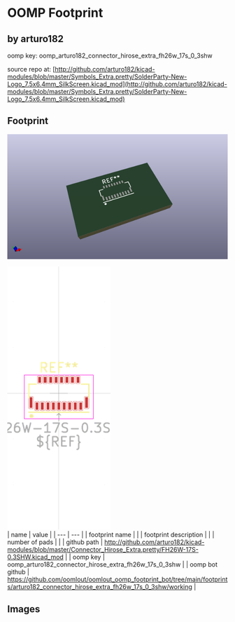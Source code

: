 # OOMP Footprint  
##   by arturo182  
  
oomp key: oomp_arturo182_connector_hirose_extra_fh26w_17s_0_3shw  
  
source repo at: [http://github.com/arturo182/kicad-modules/blob/master/Symbols_Extra.pretty/SolderParty-New-Logo_7.5x6.4mm_SilkScreen.kicad_mod](http://github.com/arturo182/kicad-modules/blob/master/Symbols_Extra.pretty/SolderParty-New-Logo_7.5x6.4mm_SilkScreen.kicad_mod)  
## Footprint  
  
[![working_kicad_pcb_3d.png](working_kicad_pcb_3d_600.png)](working_kicad_pcb_3d.png)  
  
[![working.png](working_600.png)](working.png)  
| name | value | 
| --- | --- | 
| footprint name |  | 
| footprint description |  | 
| number of pads |  | 
| github path | http://github.com/arturo182/kicad-modules/blob/master/Connector_Hirose_Extra.pretty/FH26W-17S-0.3SHW.kicad_mod | 
| oomp key | oomp_arturo182_connector_hirose_extra_fh26w_17s_0_3shw | 
| oomp bot github | https://github.com/oomlout/oomlout_oomp_footprint_bot/tree/main/footprints/arturo182_connector_hirose_extra_fh26w_17s_0_3shw/working | 
## Images  
